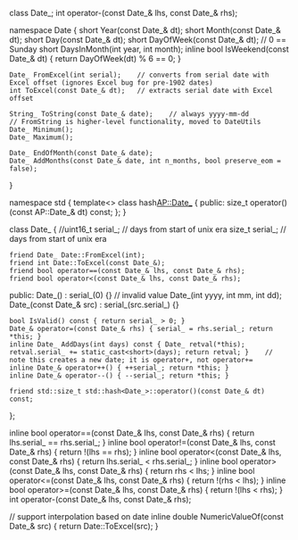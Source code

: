 
class Date_;
int operator-(const Date_& lhs, const Date_& rhs);


namespace Date
{
	short Year(const Date_& dt);
	short Month(const Date_& dt);
	short Day(const Date_& dt);
	short DayOfWeek(const Date_& dt);	// 0 == Sunday
	short DaysInMonth(int year, int month);
	inline bool IsWeekend(const Date_& dt) { return DayOfWeek(dt) % 6 == 0; }

	Date_ FromExcel(int serial);	// converts from serial date with Excel offset (ignores Excel bug for pre-1902 dates)
	int ToExcel(const Date_& dt);	// extracts serial date with Excel offset

	String_ ToString(const Date_& date);	// always yyyy-mm-dd
	// FromString is higher-level functionality, moved to DateUtils
	Date_ Minimum();
	Date_ Maximum();

	Date_ EndOfMonth(const Date_& date);
	Date_ AddMonths(const Date_& date, int n_months, bool preserve_eom = false);
}


namespace std
{
	template<>
	class hash<AP::Date_>
	{
	public:
		size_t operator()(const AP::Date_& dt) const;
	};
}


class Date_
{
	//uint16_t serial_;	// days from start of unix era
	size_t serial_;	// days from start of unix era
    
	friend Date_ Date::FromExcel(int);
	friend int Date::ToExcel(const Date_&);
	friend bool operator==(const Date_& lhs, const Date_& rhs);
	friend bool operator<(const Date_& lhs, const Date_& rhs);
public:
	Date_() : serial_(0) {}	// invalid value
	Date_(int yyyy, int mm, int dd);
	Date_(const Date_& src) : serial_(src.serial_) {}

	bool IsValid() const { return serial_ > 0; }
	Date_& operator=(const Date_& rhs) { serial_ = rhs.serial_; return *this; }
	inline Date_ AddDays(int days) const { Date_ retval(*this); retval.serial_ += static_cast<short>(days); return retval; }	// note this creates a new date; it is operator+, not operator+=
	inline Date_& operator++() { ++serial_; return *this; }
	inline Date_& operator--() { --serial_; return *this; }

	friend std::size_t std::hash<Date_>::operator()(const Date_& dt) const;
};

inline bool operator==(const Date_& lhs, const Date_& rhs) { return lhs.serial_ == rhs.serial_; }
inline bool operator!=(const Date_& lhs, const Date_& rhs) { return !(lhs == rhs); }
inline bool operator<(const Date_& lhs, const Date_& rhs) { return lhs.serial_ < rhs.serial_; }
inline bool operator>(const Date_& lhs, const Date_& rhs) { return rhs < lhs; }
inline bool operator<=(const Date_& lhs, const Date_& rhs) { return !(rhs < lhs); }
inline bool operator>=(const Date_& lhs, const Date_& rhs) { return !(lhs < rhs); }
int operator-(const Date_& lhs, const Date_& rhs);

// support interpolation based on date
inline double NumericValueOf(const Date_& src) { return Date::ToExcel(src); }
